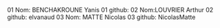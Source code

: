 01 Nom: BENCHAKROUNE Yanis
01 github:
02 Nom:LOUVRIER Arthur
02 github: elvanaud
03 Nom: MATTE Nicolas
03 github: NicolasMatte
